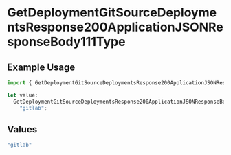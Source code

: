 # GetDeploymentGitSourceDeploymentsResponse200ApplicationJSONResponseBody111Type

## Example Usage

```typescript
import { GetDeploymentGitSourceDeploymentsResponse200ApplicationJSONResponseBody111Type } from "@vercel/sdk/models/getdeploymentop.js";

let value:
  GetDeploymentGitSourceDeploymentsResponse200ApplicationJSONResponseBody111Type =
    "gitlab";
```

## Values

```typescript
"gitlab"
```